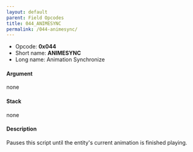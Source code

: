 ```yaml
---
layout: default
parent: Field Opcodes
title: 044_ANIMESYNC
permalink: /044-animesync/
---
```


-   Opcode: **0x044**
-   Short name: **ANIMESYNC**
-   Long name: Animation Synchronize

#### Argument

none

#### Stack

none

#### Description

Pauses this script until the entity's current animation is finished playing.
